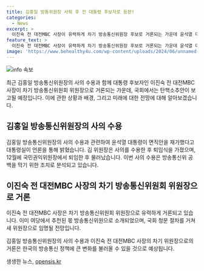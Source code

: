 ```yaml
---
title: 김홍일 방통위원장 사퇴 후 전 대통령 후보자로 등판!
categories:
  - News
excerpt: >
  이진숙 전 대전MBC 사장이 유력하게 차기 방송통신위원장 후보로 거론되는 가운데 윤석열 대통령은 김홍일 방송통신위원장의 사의를 수용해 면직안을 재가했다. 김 홍일 위원장은 이날 퇴임식을 개최했으며, 앞서 이동관 전 방통위원장의 사퇴와 마찬가지로 공백 장기화를 막기 위한 것으로 분석된다. 국회에서는 방송권력을 둘러싼 갈등이 계속되고 있으며, 김 위원장의 사퇴로 윤 대통령이 후임 방통위원장 후보자를 지명할 전망이다.
feature_text: >
  이진숙 전 대전MBC 사장이 유력하게 차기 방송통신위원장 후보로 거론되는 가운데 윤석열 대통령은 김홍일 방송통신위원장의 사의를 수용해 면직안을 재가했다. 김 홍일 위원장은 이날 퇴임식을 개최했으며, 앞서 이동관 전 방통위원장의 사퇴와 마찬가지로 공백 장기화를 막기 위한 것으로 분석된다. 국회에서는 방송권력을 둘러싼 갈등이 계속되고 있으며, 김 위원장의 사퇴로 윤 대통령이 후임 방통위원장 후보자를 지명할 전망이다.
image: 'https://www.behealthy4u.com/wp-content/uploads/2024/06/unnamed-file.png'
---
```


<p><img src="https://www.behealthy4u.com/wp-content/uploads/2024/06/unnamed-file.png" alt="info 속보" /></p>

<p>최근 김홍일 방송통신위원장의 사의 수용과 함께 대통령 후보자인 이진숙 전 대전MBC 사장이 차기 방송통신위원회 위원장으로 거론되는 가운데, 국회에서는 탄핵소추안이 보고될 예정입니다. 이에 관한 상황과 배경, 그리고 미래에 대한 전망에 대해 알아보겠습니다. </p>

<h2 data-ke-size="size26">김홍일 방송통신위원장의 사의 수용</h2>

<p>김홍일 방송통신위원장의 사의 수용과 관련하여 윤석열 대통령이 면직안을 재가했다고 대통령실이 언론을 통해 밝혔습니다. 김 위원장은 사의를 수용한 후 퇴임식을 가졌으며, 12월에 국민권익위원장에서 퇴임한 후 물러났습니다. 이번 사의 수용은 방송통신위 공백을 막기 위한 조치로 분석되고 있습니다.</p>

<h2 data-ke-size="size26">이진숙 전 대전MBC 사장의 차기 방송통신위원회 위원장으로 거론</h2>

<p>이진숙 전 대전MBC 사장은 차기 방송통신위원회 위원장으로 유력하게 거론되고 있습니다. 이미 여당에서 추천된 몫 방송통신위원으로 소개되었으며, 국회 청문 절차를 거쳐 새 위원장으로 임명될 전망입니다.</p>

<p>김홍일 방송통신위원장의 사의 수용과 이진숙 전 대전MBC 사장의 차기 위원장으로의 거론은 한국의 방송통신 정책에 큰 변화를 불러올 수 있을 것으로 예상됩니다.</p>
생생한 뉴스, <a href="https://opensis.kr" rel="dofollow">opensis.kr</a>


